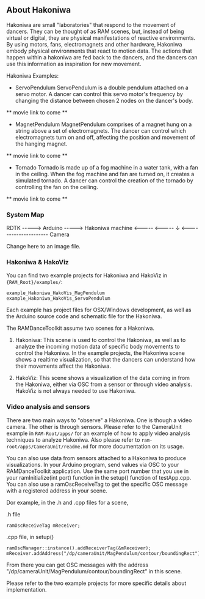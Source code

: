 ## About Hakoniwa

Hakoniwa are small "laboratories" that respond to the movement of dancers. They can be thought of as RAM scenes, but, instead of being virtual or digital, they are physical manifestations of reactive environments. By using motors, fans, electromagnets and other hardware, Hakoniwa embody physical environments that react to motion data. The actions that happen within a hakoniwa are fed back to the dancers, and the dancers can use this information as inspiration for new movement.

Hakoniwa Examples:

- ServoPendulum
ServoPendulum is a double pendulum attached on a servo motor. A dancer can control this servo motor's frequency by changing the distance between chosen 2 nodes on the dancer's body.

** movie link to come **

- MagnetPendulum
MagnetPendulum comprises of a magnet hung on a string above a set of electromagnets. The dancer can control which electromagnets turn on and off, affecting the position and movement of the hanging magnet.

** movie link to come **

- Tornado
Tornado is made up of a fog machine in a water tank, with a fan in the ceiling. When the fog machine and fan are turned on, it creates a simulated tornado. A dancer can control the creation of the tornado by controlling the fan on the ceiling.

** movie link to come **

### System Map

RDTK    -----> Arduino -----> Hakoniwa
machine	<-----         <-----    ↓
        <--------------------- Camera

Change here to an image file.


### Hakoniwa & HakoViz

You can find two example projects for Hakoniwa and HakoViz in `{RAM_Root}/examples/`:

`example_Hakoniwa_HakoVis_MagPendulum`
`example_Hakoniwa_HakoVis_ServoPendulum`

Each example has project files for OSX/Windows development, as well as the Arduino source code and schematic file for the Hakoniwa.

The RAMDanceToolkit assume two scenes for a Hakoniwa.

1. Hakoniwa: This scene is used to control the Hakoniwa, as well as to analyze the incoming motion data of specific body movements to control the Hakoniwa. In the example projects, the Hakoniwa scene shows a realtime visualization, so that the dancers can understand how their movements affect the Hakoniwa.

2. HakoViz: This scene shows a visualization of the data coming in from the Hakoniwa, either via OSC from a sensor or through video analysis. HakoViz is not always needed to use Hakoniwa.

### Video analysis and sensors

There are two main ways to "observe" a Hakoniwa. One is though a video camera. The other is through sensors. Please refer to the CameraUnit example in `RAM-Root/apps/` for an example of how to apply video analysis techniques to analyze Hakoniwa. Also please refer to `ram-root/apps/CameraUnit/readme.md` for more documentation on its usage.

You can also use data from sensors attached to a Hakoniwa to produce visualizations. In your Arduino program, send values via OSC to your RAMDanceToolkit application. Use the same port number that you use in your ramInitialize(int port) function in the setup() function of testApp.cpp. You can also use a ramOscReceiveTag to get the specific OSC message with a registered address in your scene.

Dor example, in the .h and .cpp files for a scene,

.h file

    ramOscReceiveTag mReceiver;

.cpp file, in setup()

    ramOscManager::instance().addReceiverTag(&mReceiver);
    mReceiver.addAddress("/dp/cameraUnit/MagPendulum/contour/boundingRect");

From there you can get OSC messages with the address "/dp/cameraUnit/MagPendulum/contour/boundingRect" in this scene.

Please refer to the two example projects for more specific details about implementation.
